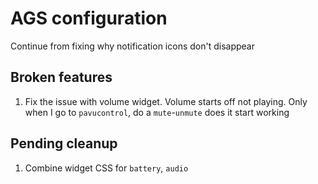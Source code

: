 # AGS configuration

Continue from fixing why notification icons don't disappear

## Broken features

1. Fix the issue with volume widget. Volume starts off not playing. Only when I
   go to `pavucontrol`, do a `mute`-`unmute` does it start working

## Pending cleanup

1. Combine widget CSS for `battery`, `audio`
